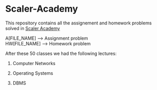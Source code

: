 # Scaler-Academy

This repository contains all the assignement and homework problems solved in [Scaler Academy](https://www.scaler.com/) <br />

A[FILE_NAME] --> Assignment problem <br />
HW[FILE_NAME] --> Homework problem


After these 50 classes we had the following lectures:

1) Computer Networks

2) Operating Systems
3) DBMS


